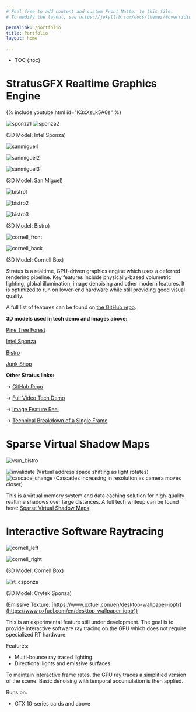 ```yaml
---
# Feel free to add content and custom Front Matter to this file.
# To modify the layout, see https://jekyllrb.com/docs/themes/#overriding-theme-defaults

permalink: /portfolio
title: Portfolio
layout: home

---
```


* TOC
{:toc}

# StratusGFX Realtime Graphics Engine

{% include youtube.html id="K3xXsLk5A0s" %}

![sponza1](/assets/v0.10/SponzaGI_Front.png)
![sponza2](/assets/v0.10/SponzaGI.png)

(3D Model: Intel Sponza)

![sanmiguel1](/assets/v0.11/SanMiguel_VSM_GI.png)

![sanmiguel2](/assets/v0.10/SanMiguel_Balcony2.png)

![sanmiguel3](/assets/v0.10/SanMiguel_GI2.0.png)

(3D Model: San Miguel)

![bistro1](/assets/v0.11/Bistro_VSM_GI.png)

![bistro2](/assets/v0.10/Bistro1.png)

![bistro3](/assets/v0.10/Bistro2.png)

(3D Model: Bistro)

![cornell_front](/assets/v0.10/Cornell_Front.png)

![cornell_back](/assets/v0.10/Cornell_Back.png)

(3D Model: Cornell Box)

Stratus is a realtime, GPU-driven graphics engine which uses a deferred rendering pipeline. Key features include physically-based volumetric lighting, global illumination, image denoising and other modern features. It is optimized to run on lower-end hardware while still providing good visual quality.

A full list of features can be found on [the GitHub repo](https://github.com/KTStephano/StratusGFX).

**3D models used in tech demo and images above:**

[Pine Tree Forest](https://sketchfab.com/3d-models/pine-tree-showcase-bc529efa314344b9b2ca6c3fedff7b03)

[Intel Sponza](https://www.intel.com/content/www/us/en/developer/topic-technology/graphics-research/samples.html)

[Bistro](https://developer.nvidia.com/orca/amazon-lumberyard-bistro)

[Junk Shop](https://cloud.blender.org/p/gallery/5dd6d7044441651fa3decb56)

**Other Stratus links:**

-> [GitHub Repo](https://github.com/KTStephano/StratusGFX)

-> [Full Video Tech Demo](https://www.youtube.com/watch?v=dj0wVxwd1ng)

-> [Image Feature Reel](/rendering/stratusgfx/feature_reel)

-> [Technical Breakdown of a Single Frame](/rendering/stratusgfx/frame_analysis_v0_10)

# Sparse Virtual Shadow Maps

![vsm_bistro](/assets/v0.11/svsms/VSM1_Bistrov2.png)

<img src="/assets/v0.11/svsms/VSM_Invalidate.gif" alt="invalidate" />
(Virtual address space shifting as light rotates)

<img src="/assets/v0.11/svsms/VSM_Cascade_Change.gif" alt="cascade_change" />
(Cascades increasing in resolution as camera moves closer)

This is a virtual memory system and data caching solution for high-quality realtime shadows over large distances. A full tech writeup can be found here: [Sparse Virtual Shadow Maps](/rendering/stratusgfx/svsm)

# Interactive Software Raytracing

![cornell_left](/assets/v0.11/Cornell6.png)

![cornell_right](/assets/v0.11/Cornell5.png)

(3D Model: Cornell Box)

![rt_csponza](/assets/v0.11/RTSponza12.png)

(3D Model: Crytek Sponza)

(Emissive Texture: [https://www.pxfuel.com/en/desktop-wallpaper-ioptr](https://www.pxfuel.com/en/desktop-wallpaper-ioptr))

This is an experimental feature still under development. The goal is to provide interactive software ray tracing on the GPU which does not require specialized RT hardware.

Features:

* Multi-bounce ray traced lighting
* Directional lights and emissive surfaces

To maintain interactive frame rates, the GPU ray traces a simplified version of the scene. Basic denoising with temporal accumulation is then applied.

Runs on:

* GTX 10-series cards and above